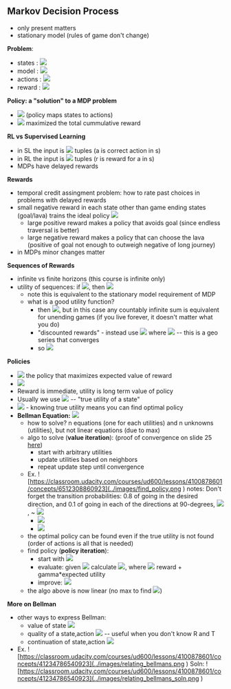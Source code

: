 ##  Markov Decision Process
  
- only present matters
- stationary model (rules of game don't change)
  
__Problem__:
- states : <img src="https://latex.codecogs.com/gif.latex?s"/>
- model : <img src="https://latex.codecogs.com/gif.latex?T(s,a,s&#x27;)%20&#x5C;sim%20Pr(s&#x27;|s,a)"/>
- actions : <img src="https://latex.codecogs.com/gif.latex?a"/>
- reward : <img src="https://latex.codecogs.com/gif.latex?R,%20R(s)"/>
  
__Policy: a "solution" to a MDP problem__
- <img src="https://latex.codecogs.com/gif.latex?&#x5C;pi(s)%20&#x5C;rightarrow%20a"/> (policy maps states to actions)
- <img src="https://latex.codecogs.com/gif.latex?&#x5C;pi^*"/> maximized the total cummulative reward 
  
__RL vs Supervised Learning__
- in SL the input is <img src="https://latex.codecogs.com/gif.latex?&lt;s,%20a&gt;"/> tuples (a is correct action in s)
- in RL the input is <img src="https://latex.codecogs.com/gif.latex?&lt;s,%20a,%20r&gt;"/> tuples (r is reward for a in s)
- MDPs have delayed rewards
  
__Rewards__
- temporal credit assingment problem: how to rate past choices in problems with delayed rewards
- small negative reward in each state other than game ending states (goal/lava) trains the ideal policy <img src="https://latex.codecogs.com/gif.latex?&#x5C;pi^*"/> 
    - large positive reward makes a policy that avoids goal (since endless traversal is better)
    - large negative reward makes a policy that can choose the lava (positive of goal not enough to outweigh negative of long journey)
- in MDPs minor changes matter
  
__Sequences of Rewards__
- infinite vs finite horizons (this course is infinite only) 
- utility of sequences: if <img src="https://latex.codecogs.com/gif.latex?U(s0,%20s1,%20..)%20&gt;%20U(s0,%20s1&#x27;,%20..)"/>, then <img src="https://latex.codecogs.com/gif.latex?U(s1,%20s2,%20..)%20&gt;%20(s1&#x27;,%20s2&#x27;,%20..)"/>
    - note this is equivalent to the stationary model requirement of MDP
    - what is a good utility function? 
        - then <img src="https://latex.codecogs.com/gif.latex?U(s0,%20s1,%20..)%20=%20&#x5C;sum_t(R(s_t))"/>, but in this case any countably infinite sum is equivalent for unending games (if you live forever, it doesn't matter what you do)
        - "discounted rewards" - instead use <img src="https://latex.codecogs.com/gif.latex?U(s0,%20s1,%20..)%20=%20&#x5C;sum_t(&#x5C;gamma^t%20R(s_t))"/> where <img src="https://latex.codecogs.com/gif.latex?|&#x5C;gamma|%20&lt;%201"/> -- this is a geo series that converges 
        - so <img src="https://latex.codecogs.com/gif.latex?U(s0,%20s1,%20..)%20&lt;=%20&#x5C;sum_t(&#x5C;gamma^t%20R_max)%20=%20R_max&#x2F;(1-&#x5C;gamma)"/>
  
__Policies__
- <img src="https://latex.codecogs.com/gif.latex?&#x5C;pi^*%20=%20argmax_{&#x5C;pi}%20E[&#x5C;sum_t{&#x5C;gamma^t%20R(s_t)}%20|%20&#x5C;pi]%20="/> the policy that maximizes expected value of reward
- <img src="https://latex.codecogs.com/gif.latex?U^{&#x5C;pi}(s)%20=%20E[&#x5C;sum_t{&#x5C;gamma^t%20R(s_t)}%20|%20&#x5C;pi,%20s_0%20=%20s]%20&#x5C;neq%20R(s)"/>
- Reward is immediate, utility is long term value of policy
- Usually we use <img src="https://latex.codecogs.com/gif.latex?U(s)%20=%20U^{&#x5C;pi^*}(s)"/> -- "true utility of a state"
- <img src="https://latex.codecogs.com/gif.latex?&#x5C;pi^*(s)%20=%20argmax_a%20&#x5C;sum_{s&#x27;}{T(s,%20a,%20s&#x27;)%20U(s&#x27;)}"/>
    - knowing true utility means you can find optimal policy
- __Bellman Equation:__ <img src="https://latex.codecogs.com/gif.latex?U(s)%20=%20R(s)%20+%20&#x5C;gamma%20max_a%20&#x5C;sum_{s&#x27;}{T(s,%20a,%20s&#x27;)%20U(s&#x27;)}"/>
    - how to solve? n equations (one for each utilities) and n unknowns (utilities), but not linear equations (due to max)
    - algo to solve (__value iteration__):  (proof of convergence on slide 25 [here](https://s3.amazonaws.com/ml-class/notes/MDPIntro.pdf ))
        - start with arbitrary utilities
        - update utilities based on neighbors
        - repeat update step until convergence
    - Ex. ![https://classroom.udacity.com/courses/ud600/lessons/4100878601/concepts/6512308860923](../images/find_policy.png ) 
        notes: Don't forget the transition probabilities: 0.8 of going in the desired direction, and 0.1 of going in each of the directions at 90-degrees, <img src="https://latex.codecogs.com/gif.latex?U_0(green)%20=%201"/>, ~ <img src="https://latex.codecogs.com/gif.latex?U_0(red)%20=%20-1"/>
        - <img src="https://latex.codecogs.com/gif.latex?U_1(x)%20=%20-0.04%20+%200.5[0%20+%200%20+%200.8*1]%20=%200.36"/>
        - <img src="https://latex.codecogs.com/gif.latex?U_2(x)%20=%20-0.04%20+%200.5((0.1)(-0.4)%20+%20(0.1)(0.36)%20+%200.8*1)%20=%200.376"/>
    - the optimal policy can be found even if the true utility is not found (order of actions is all that is needed)
    - find policy (__policy iteration__): 
        - start with <img src="https://latex.codecogs.com/gif.latex?&#x5C;pi_0"/>
        - evaluate: given <img src="https://latex.codecogs.com/gif.latex?&#x5C;pi_t"/> calculate <img src="https://latex.codecogs.com/gif.latex?U_t%20=%20U^{&#x5C;pi_t}"/>, where <img src="https://latex.codecogs.com/gif.latex?U_t%20=%20R(s)%20+%20&#x5C;gamma%20&#x5C;sum_{s&#x27;}{T(s,%20&#x5C;pi_t(s),%20s&#x27;)%20U_t(s&#x27;)}%20="/> reward + gamma*expected utility 
        - improve: <img src="https://latex.codecogs.com/gif.latex?&#x5C;pi_{t+1}%20=%20argmax_a%20&#x5C;sum{T(s,%20a,%20s&#x27;)%20U_t(s&#x27;)}"/>
    - the algo above is now linear (no max to find <img src="https://latex.codecogs.com/gif.latex?U_t"/>)
  
__More on Bellman__
- other ways to express Bellman: 
    - value of state <img src="https://latex.codecogs.com/gif.latex?=%20V(s)%20=%20max_a%20(R(s,a)%20+%20&#x5C;gamma%20&#x5C;sum_{s&#x27;}{T(s,a,s&#x27;)V(s&#x27;)})"/>
    - quality of a state,action <img src="https://latex.codecogs.com/gif.latex?=%20Q(s,a)%20=%20R(s,a)%20+%20&#x5C;gamma%20&#x5C;sum_{s&#x27;}{T(s,a,s&#x27;)%20~%20max_{a&#x27;}Q(s&#x27;,a&#x27;)}"/>  --  useful when you don't know R and T
    - continuation of state,action <img src="https://latex.codecogs.com/gif.latex?=%20C(s,a)%20=%20&#x5C;gamma%20&#x5C;sum_{s&#x27;}{T(s,a,s&#x27;)%20~%20max_{a&#x27;}(R(s&#x27;,a&#x27;)+C(s&#x27;,a&#x27;))}"/>
- Ex. ![https://classroom.udacity.com/courses/ud600/lessons/4100878601/concepts/41234786540923](../images/relating_bellmans.png )
    Soln: ![https://classroom.udacity.com/courses/ud600/lessons/4100878601/concepts/41234786540923](../images/relating_bellmans_soln.png ) 
  
  